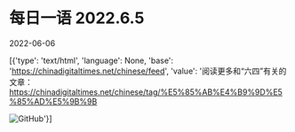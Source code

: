 # 每日一语 2022.6.5

2022-06-06

[{'type': 'text/html', 'language': None, 'base': 'https://chinadigitaltimes.net/chinese/feed', 'value': '阅读更多和“六四”有关的文章：https://chinadigitaltimes.net/chinese/tag/%E5%85%AB%E4%B9%9D%E5%85%AD%E5%9B%9B

![GitHub](https://chinadigitaltimes.net/chinese/files/2022/06/6.5.jpg)'}]
